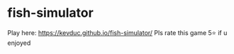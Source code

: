 # fish-simulator

Play here: https://kevduc.github.io/fish-simulator/
Pls rate this game 5⭐ if u enjoyed
